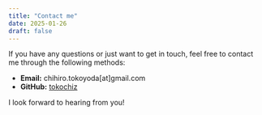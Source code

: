 ```yaml
---
title: "Contact me"
date: 2025-01-26
draft: false
---
```


If you have any questions or just want to get in touch, 
feel free to contact me through the following methods:

- **Email:** chihiro.tokoyoda[at]gmail.com
- **GitHub:** [tokochiz](https://github.com/tokochiz)

I look forward to hearing from you!
